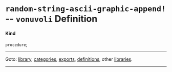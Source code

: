 

<a id='definition__vonuvoli__random-string-ascii-graphic-append_21'></a>

# `random-string-ascii-graphic-append!` -- `vonuvoli` Definition


<a id='definition__vonuvoli__random-string-ascii-graphic-append_21__kind'></a>

#### Kind

`procedure`;

----

Goto: [library](../../vonuvoli/_index.md#library__vonuvoli), [categories](../../vonuvoli/categories/_index.md#toc__vonuvoli__categories), [exports](../../vonuvoli/exports/_index.md#toc__vonuvoli__exports), [definitions](../../vonuvoli/definitions/_index.md#toc__vonuvoli__definitions), other [libraries](../../_libraries.md#toc__libraries).

----

